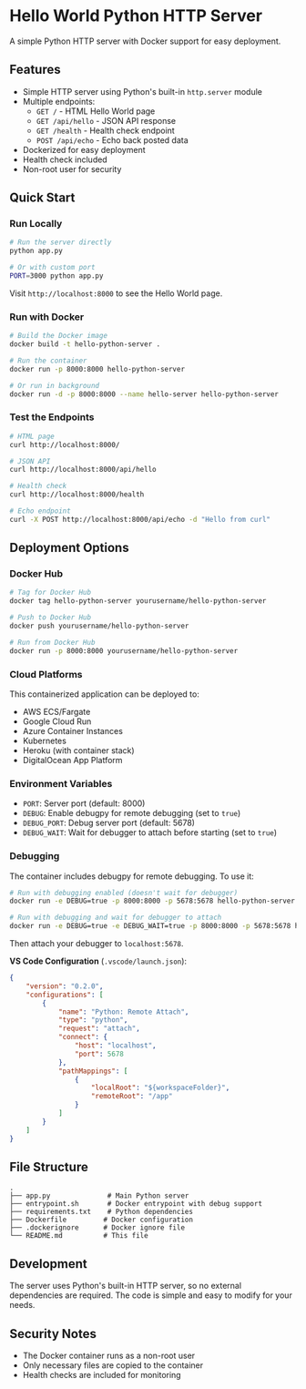 # Hello World Python HTTP Server

A simple Python HTTP server with Docker support for easy deployment.

## Features

- Simple HTTP server using Python's built-in `http.server` module
- Multiple endpoints:
  - `GET /` - HTML Hello World page
  - `GET /api/hello` - JSON API response
  - `GET /health` - Health check endpoint
  - `POST /api/echo` - Echo back posted data
- Dockerized for easy deployment
- Health check included
- Non-root user for security

## Quick Start

### Run Locally

```bash
# Run the server directly
python app.py

# Or with custom port
PORT=3000 python app.py
```

Visit `http://localhost:8000` to see the Hello World page.

### Run with Docker

```bash
# Build the Docker image
docker build -t hello-python-server .

# Run the container
docker run -p 8000:8000 hello-python-server

# Or run in background
docker run -d -p 8000:8000 --name hello-server hello-python-server
```

### Test the Endpoints

```bash
# HTML page
curl http://localhost:8000/

# JSON API
curl http://localhost:8000/api/hello

# Health check
curl http://localhost:8000/health

# Echo endpoint
curl -X POST http://localhost:8000/api/echo -d "Hello from curl"
```

## Deployment Options

### Docker Hub

```bash
# Tag for Docker Hub
docker tag hello-python-server yourusername/hello-python-server

# Push to Docker Hub
docker push yourusername/hello-python-server

# Run from Docker Hub
docker run -p 8000:8000 yourusername/hello-python-server
```

### Cloud Platforms

This containerized application can be deployed to:
- AWS ECS/Fargate
- Google Cloud Run
- Azure Container Instances
- Kubernetes
- Heroku (with container stack)
- DigitalOcean App Platform

### Environment Variables

- `PORT`: Server port (default: 8000)
- `DEBUG`: Enable debugpy for remote debugging (set to `true`)
- `DEBUG_PORT`: Debug server port (default: 5678)
- `DEBUG_WAIT`: Wait for debugger to attach before starting (set to `true`)

### Debugging

The container includes debugpy for remote debugging. To use it:

```bash
# Run with debugging enabled (doesn't wait for debugger)
docker run -e DEBUG=true -p 8000:8000 -p 5678:5678 hello-python-server

# Run with debugging and wait for debugger to attach
docker run -e DEBUG=true -e DEBUG_WAIT=true -p 8000:8000 -p 5678:5678 hello-python-server
```

Then attach your debugger to `localhost:5678`. 

**VS Code Configuration** (`.vscode/launch.json`):
```json
{
    "version": "0.2.0",
    "configurations": [
        {
            "name": "Python: Remote Attach",
            "type": "python",
            "request": "attach",
            "connect": {
                "host": "localhost",
                "port": 5678
            },
            "pathMappings": [
                {
                    "localRoot": "${workspaceFolder}",
                    "remoteRoot": "/app"
                }
            ]
        }
    ]
}
```

## File Structure

```
.
├── app.py              # Main Python server
├── entrypoint.sh       # Docker entrypoint with debug support
├── requirements.txt    # Python dependencies
├── Dockerfile         # Docker configuration
├── .dockerignore      # Docker ignore file
└── README.md          # This file
```

## Development

The server uses Python's built-in HTTP server, so no external dependencies are required. The code is simple and easy to modify for your needs.

## Security Notes

- The Docker container runs as a non-root user
- Only necessary files are copied to the container
- Health checks are included for monitoring
